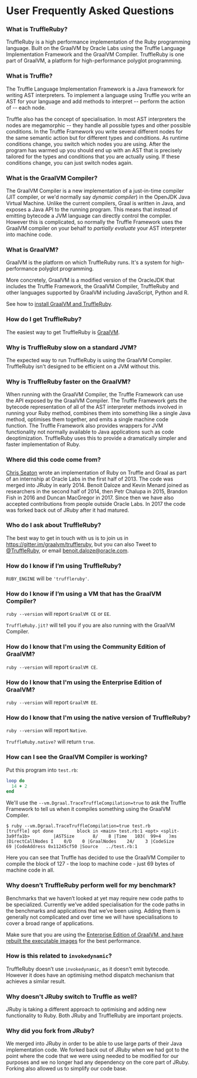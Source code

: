 # User Frequently Asked Questions

### What is TruffleRuby?

TruffleRuby is a high performance implementation of the Ruby programming
language. Built on the GraalVM by Oracle Labs using the Truffle Language
Implementation Framework and the GraalVM Compiler. TruffleRuby is one part of
GraalVM, a platform for high-performance polyglot programming.

### What is Truffle?

The Truffle Language Implementation Framework is a Java framework for writing
AST interpreters. To implement a language using Truffle you write an AST for
your language and add methods to interpret -- perform the action of -- each
node.

Truffle also has the concept of specialisation. In most AST interpreters the
nodes are megamorphic -- they handle all possible types and other possible
conditions. In the Truffle Framework you write several different nodes for the
same semantic action but for different types and conditions. As runtime
conditions change, you switch which nodes you are using. After the program has
warmed up you should end up with an AST that is precisely tailored for the
types and conditions that you are actually using. If these conditions change,
you can just switch nodes again.

### What is the GraalVM Compiler?

The GraalVM Compiler is a new implementation of a just-in-time compiler (JIT
compiler, or we'd normally say *dynamic compiler*) in the OpenJDK Java Virtual
Machine. Unlike the current compilers, Graal is written in Java, and exposes a
Java API to the running program. This means that instead of emitting bytecode
a JVM language can directly control the compiler. However this is complicated,
so normally the Truffle Framework uses the GraalVM compiler on your behalf to
*partially evaluate* your AST interpreter into machine code.

### What is GraalVM?

GraalVM is the platform on which TruffleRuby runs. It's a system for
high-performance polyglot programming.

More concretely, GraalVM is a modified version of the OracleJDK that includes
the Truffle Framework, the GraalVM Compiler, TruffleRuby and other languages
supported by GraalVM including JavaScript, Python and R.

See how to [install GraalVM and TruffleRuby](installing-graalvm.md).

### How do I get TruffleRuby?

The easiest way to get TruffleRuby is [GraalVM](installing-graalvm.md).

### Why is TruffleRuby slow on a standard JVM?

The expected way to run TruffleRuby is using the GraalVM Compiler. TruffleRuby
isn't designed to be efficient on a JVM without this.

### Why is TruffleRuby faster on the GraalVM?

When running with the GraalVM Compiler, the Truffle Framework can use the API
exposed by the GraalVM Compiler. The Truffle Framework gets the bytecode
representation of all of the AST interpreter methods involved in running your
Ruby method, combines them into something like a single Java method, optimises
them together, and emits a single machine code function. The Truffle Framework
also provides wrappers for JVM functionality not normally available to Java
applications such as code deoptimization. TruffleRuby uses this to provide a
dramatically simpler and faster implementation of Ruby.

### Where did this code come from?

[Chris Seaton](https://github.com/chrisseaton) wrote an implementation of Ruby
on Truffle and Graal as part of an internship at Oracle Labs in the first half
of 2013. The code was merged into JRuby in early 2014. Benoit Daloze and Kevin
Menard joined as researchers in the second half of 2014, then Petr Chalupa in
2015, Brandon Fish in 2016 and Duncan MacGregor in 2017. Since then we have also
accepted contributions from people outside Oracle Labs. In 2017 the code was
forked back out of JRuby after it had matured.

### Who do I ask about TruffleRuby?

The best way to get in touch with us is to join us in
https://gitter.im/graalvm/truffleruby, but you can also Tweet to
[@TruffleRuby](https://twitter.com/truffleruby), or email
benoit.daloze@oracle.com.

### How do I know if I’m using TruffleRuby?

`RUBY_ENGINE` will be `'truffleruby'`.

### How do I know if I’m using a VM that has the GraalVM Compiler?

`ruby --version` will report `GraalVM CE` or `EE`.

`TruffleRuby.jit?` will tell you if you are also running with the GraalVM
Compiler.

### How do I know that I'm using the Community Edition of GraalVM?

`ruby --version` will report `GraalVM CE`.

### How do I know that I'm using the Enterprise Edition of GraalVM?

`ruby --version` will report `GraalVM EE`.

### How do I know that I'm using the native version of TruffleRuby?

`ruby --version` will report `Native`.

`TruffleRuby.native?` will return `true`.

### How can I see the GraalVM Compiler is working?

Put this program into `test.rb`:

```ruby
loop do
  14 + 2
end
```

We'll use the `--vm.Dgraal.TraceTruffleCompilation=true` to ask the Truffle
Framework to tell us when it compiles something using the GraalVM Compiler.

```
$ ruby --vm.Dgraal.TraceTruffleCompilation=true test.rb
[truffle] opt done         block in <main> test.rb:1 <opt> <split-3a9ffa1b>         |ASTSize       8/    8 |Time   103(  99+4   )ms |DirectCallNodes I    0/D    0 |GraalNodes    24/    3 |CodeSize           69 |CodeAddress 0x11245cf50 |Source   ../test.rb:1
```

Here you can see that Truffle has decided to use the GraalVM Compiler to
compile the block of 127 - the loop to machine code - just 69 bytes of machine
code in all.

### Why doesn’t TruffleRuby perform well for my benchmark?

Benchmarks that we haven’t looked at yet may require new code paths to be
specialized. Currently we’ve added specialisation for the code paths in the
benchmarks and applications that we’ve been using. Adding them is generally not
complicated and over time we will have specialisations to cover a broad range of
applications.

Make sure that you are using the [Enterprise Edition of GraalVM, and have
rebuilt the executable images](installing-graalvm.md) for the best
performance.

### How is this related to `invokedynamic`?

TruffleRuby doesn’t use `invokedynamic`, as it doesn't emit bytecode. However it
does have an optimising method dispatch mechanism that achieves a similar
result.

### Why doesn't JRuby switch to Truffle as well?

JRuby is taking a different approach to optimising and adding new functionality
to Ruby. Both JRuby and TruffleRuby are important projects.

### Why did you fork from JRuby?

We merged into JRuby in order to be able to use large parts of their Java
implementation code. We forked back out of JRuby when we had got to the point
where the code that we were using needed to be modified for our purposes and we
no longer had any dependency on the core part of JRuby. Forking also allowed us
to simplify our code base.
